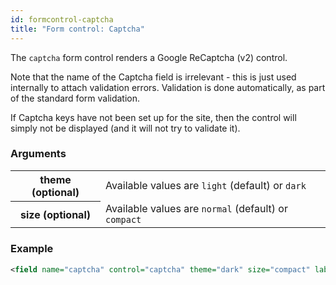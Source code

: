 ```yaml
---
id: formcontrol-captcha
title: "Form control: Captcha"
---
```


The `captcha` form control renders a Google ReCaptcha (v2) control.

Note that the name of the Captcha field is irrelevant - this is just used internally to attach validation errors. Validation is done automatically, as part of the standard form validation.

If Captcha keys have not been set up for the site, then the control will simply not be displayed (and it will not try to validate it).

### Arguments

<div class="table-responsive">
    <table class="table">
        <tbody>
            <tr>
                <th>theme (optional)</th>
                <td>Available values are <code>light</code> (default) or <code>dark</code></td>
            </tr>
            <tr>
                <th>size (optional)</th>
                <td>Available values are <code>normal</code> (default) or <code>compact</code></td>
            </tr>
        </tbody>
    </table>
</div>

### Example

```xml
<field name="captcha" control="captcha" theme="dark" size="compact" label="Are you human?" />
```